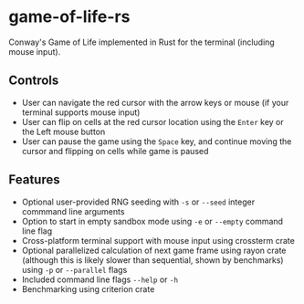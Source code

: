 # game-of-life-rs

Conway's Game of Life implemented in Rust for the terminal (including mouse input).

## Controls

-   User can navigate the red cursor with the arrow keys or mouse (if your terminal supports mouse input)
-   User can flip on cells at the red cursor location using the `Enter` key or the Left mouse button
-   User can pause the game using the `Space` key, and continue moving the cursor and flipping on cells while game is paused

## Features

-   Optional user-provided RNG seeding with `-s` or `--seed` integer commmand line arguments
-   Option to start in empty sandbox mode using `-e` or `--empty` command line flag
-   Cross-platform terminal support with mouse input using crossterm crate
-   Optional parallelized calculation of next game frame using rayon crate (although this is likely slower than sequential, shown by benchmarks) using `-p` or `--parallel` flags
-   Included command line flags `--help` or `-h`
-   Benchmarking using criterion crate
